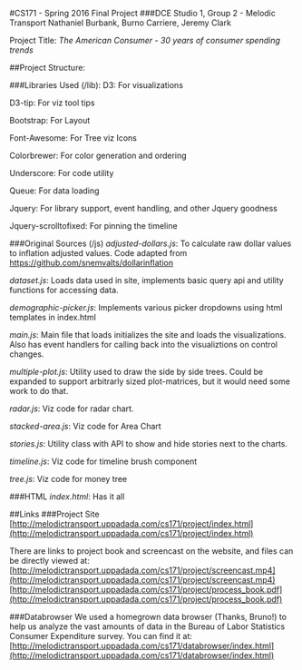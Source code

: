 #CS171 - Spring 2016 Final Project
###DCE Studio 1, Group 2 - Melodic Transport
Nathaniel Burbank, Burno Carriere, Jeremy Clark

Project Title: *The American Consumer - 30 years of consumer spending trends*

##Project Structure:

###Libraries Used (/lib):
D3: For visualizations

D3-tip: For viz tool tips

Bootstrap: For Layout

Font-Awesome: For Tree viz Icons

Colorbrewer: For color generation and ordering

Underscore: For code utility

Queue: For data loading

Jquery: For library support, event handling, and other Jquery goodness

Jquery-scrolltofixed: For pinning the timeline

###Original Sources (/js)
*adjusted-dollars.js*: To calculate raw dollar values to inflation adjusted values. Code adapted from https://github.com/snemvalts/dollarinflation

*dataset.js*: Loads data used in site, implements basic query api and utility functions for accessing data.

*demographic-picker.js*: Implements various picker dropdowns using html templates in index.html

*main.js*: Main file that loads initializes the site and loads the visualizations. Also has event handlers for calling back into the visualiztions on control changes.

*multiple-plot.js*: Utility used to draw the side by side trees. Could be expanded to support arbitrarly sized plot-matrices, but it would need some work to do that.

*radar.js*: Viz code for radar chart.

*stacked-area.js*: Viz code for Area Chart

*stories.js*: Utility class with API to show and hide stories next to the charts.

*timeline.js*: Viz code for timeline brush component

*tree.js*: Viz code for money tree

###HTML
*index.html*: Has it all


##Links
###Project Site
[http://melodictransport.uppadada.com/cs171/project/index.html](http://melodictransport.uppadada.com/cs171/project/index.html)

There are links to project book and screencast on the website, and files can be directly viewed at:
[http://melodictransport.uppadada.com/cs171/project/screencast.mp4](http://melodictransport.uppadada.com/cs171/project/screencast.mp4)
[http://melodictransport.uppadada.com/cs171/project/process_book.pdf](http://melodictransport.uppadada.com/cs171/project/process_book.pdf)

###Databrowser
We used a homegrown data browser (Thanks, Bruno!) to help us analyze the vast amounts of data in the Bureau of Labor Statistics Consumer Expenditure survey. You can find it at:
[http://melodictransport.uppadada.com/cs171/databrowser/index.html](http://melodictransport.uppadada.com/cs171/databrowser/index.html)
